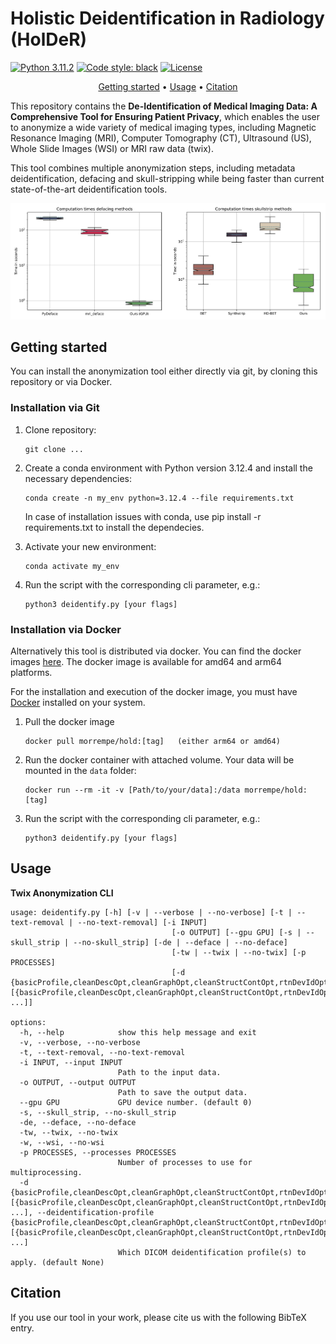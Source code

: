 # Holistic Deidentification in Radiology (HolDeR)

[![Python 3.11.2](https://img.shields.io/badge/python-3.10%20%7C%203.11%20%7C%203.12-blue)](https://www.python.org/downloads/release/python-3120/) 
[![Code style: black](https://img.shields.io/badge/code%20style-black-000000.svg)](https://github.com/psf/black)
[![License](https://img.shields.io/badge/License-MIT-green.svg)](./LICENSE)

<div align="center">

[Getting started](#getting-started) • [Usage](#usage) • [Citation](#citation)

</div>

This repository contains the **De-Identification of Medical Imaging Data: A Comprehensive Tool for Ensuring Patient Privacy**, which enables the user to anonymize a wide variety of medical imaging types, including Magnetic Resonance Imaging (MRI), Computer Tomography (CT), Ultrasound (US), Whole Slide Images (WSI) or MRI raw data (twix).

This tool combines multiple anonymization steps, including metadata deidentification, defacing and skull-stripping while being faster than current state-of-the-art deidentification tools.

![Computationtimes](Figures/computation_times.png)

## Getting started

You can install the anonymization tool either directly via git, by cloning this repository or via Docker. 

### Installation via Git

1. Clone repository:
   
       git clone ...

2. Create a conda environment with Python version 3.12.4 and install the necessary dependencies:
   
       conda create -n my_env python=3.12.4 --file requirements.txt
    In case of installation issues with conda, use pip install -r requirements.txt to install the dependecies.

3. Activate your new environment:

       conda activate my_env

4. Run the script with the corresponding cli parameter, e.g.:

       python3 deidentify.py [your flags]

### Installation via Docker
Alternatively this tool is distributed via docker. You can find the docker images [here](https://hub.docker.com/r/morrempe/hold). The docker image is available for amd64 and arm64 platforms.

For the installation and execution of the docker image, you must have [Docker](https://docs.docker.com/get-docker/) installed on your system.

1. Pull the docker image

       docker pull morrempe/hold:[tag]   (either arm64 or amd64)

2. Run the docker container with attached volume. Your data will be mounted in the ````data```` folder:

       docker run --rm -it -v [Path/to/your/data]:/data morrempe/hold:[tag]

3. Run the script with the corresponding cli parameter, e.g.:

       python3 deidentify.py [your flags]

## Usage
**Twix Anonymization CLI**
```
usage: deidentify.py [-h] [-v | --verbose | --no-verbose] [-t | --text-removal | --no-text-removal] [-i INPUT]
                                    [-o OUTPUT] [--gpu GPU] [-s | --skull_strip | --no-skull_strip] [-de | --deface | --no-deface]
                                    [-tw | --twix | --no-twix] [-p PROCESSES]
                                    [-d {basicProfile,cleanDescOpt,cleanGraphOpt,cleanStructContOpt,rtnDevIdOpt,rtnInstIdOpt,rtnLongFullDatesOpt,rtnLongModifDatesOpt,rtnPatCharsOpt,rtnSafePrivOpt,rtnUIDsOpt} [{basicProfile,cleanDescOpt,cleanGraphOpt,cleanStructContOpt,rtnDevIdOpt,rtnInstIdOpt,rtnLongFullDatesOpt,rtnLongModifDatesOpt,rtnPatCharsOpt,rtnSafePrivOpt,rtnUIDsOpt} ...]]

options:
  -h, --help            show this help message and exit
  -v, --verbose, --no-verbose
  -t, --text-removal, --no-text-removal
  -i INPUT, --input INPUT
                        Path to the input data.
  -o OUTPUT, --output OUTPUT
                        Path to save the output data.
  --gpu GPU             GPU device number. (default 0)
  -s, --skull_strip, --no-skull_strip
  -de, --deface, --no-deface
  -tw, --twix, --no-twix
  -w, --wsi, --no-wsi
  -p PROCESSES, --processes PROCESSES
                        Number of processes to use for multiprocessing.
  -d {basicProfile,cleanDescOpt,cleanGraphOpt,cleanStructContOpt,rtnDevIdOpt,rtnInstIdOpt,rtnLongFullDatesOpt,rtnLongModifDatesOpt,rtnPatCharsOpt,rtnSafePrivOpt,rtnUIDsOpt} [{basicProfile,cleanDescOpt,cleanGraphOpt,cleanStructContOpt,rtnDevIdOpt,rtnInstIdOpt,rtnLongFullDatesOpt,rtnLongModifDatesOpt,rtnPatCharsOpt,rtnSafePrivOpt,rtnUIDsOpt} ...], --deidentification-profile {basicProfile,cleanDescOpt,cleanGraphOpt,cleanStructContOpt,rtnDevIdOpt,rtnInstIdOpt,rtnLongFullDatesOpt,rtnLongModifDatesOpt,rtnPatCharsOpt,rtnSafePrivOpt,rtnUIDsOpt} [{basicProfile,cleanDescOpt,cleanGraphOpt,cleanStructContOpt,rtnDevIdOpt,rtnInstIdOpt,rtnLongFullDatesOpt,rtnLongModifDatesOpt,rtnPatCharsOpt,rtnSafePrivOpt,rtnUIDsOpt} ...]
                        Which DICOM deidentification profile(s) to apply. (default None)
```

## Citation

If you use our tool in your work, please cite us with the following BibTeX entry.
```latex

```

